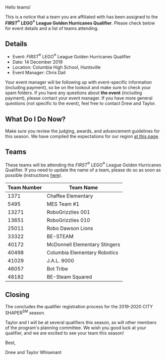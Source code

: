 Hello teams!

This is a notice that a team you are affiliated with has been assigned to the ***FIRST*<sup>&reg;</sup> LEGO<sup>&reg;</sup> League Golden Hurricanes Qualifier**. Please check below for event details and a list of teams attending.

## Details

- Event: *FIRST*<sup>&reg;</sup> LEGO<sup>&reg;</sup> League Golden Hurricanes Qualifier
- Date: 14 December 2019
- Location: Columbia High School, Huntsville
- Event Manager: Chris Dail

Your event manager will be following up with event-specific information (including payment), so be on the lookout and make sure to check your spam folders. If you have any questions about **the event** (including payment), please contact your event manager. If you have more general questions (not specific to the event), feel free to contact Drew and Taylor.


## What Do I Do Now?

Make sure you review the judging, awards, and advancement guidelines for this season. We have compiled the expectations for our region [at this page](https://github.com/drewwhis/alabama-first-lego-league/blob/master/2019-2020/fll/judging-and-advancement.md).


## Teams

These teams will be attending the *FIRST*<sup>&reg;</sup> LEGO<sup>&reg;</sup> League Golden Hurricanes Qualifier. If you need to update the name of a team, please do so as soon as possible (instructions [here](https://github.com/drewwhis/alabama-first-lego-league/wiki/Changing-a-Team-Name)).

| Team Number | Team Name |
| ----------- | --------- |
| 1371	      | Chaffee Elementary |
| 5495	      | MES Team #1 |
| 13271	      | RoboGrizzlies 001 |
| 13651	      | RoboGrizzlies 010 |
| 25011	      | Robo Dawson Lions |
| 33322	      | BE-STEAM |
| 40172	      | McDonnell Elementary Stingers |
| 40498	      | Columbia Elementary Robotics |
| 41029	      | J.A.L. 9000 |
| 46057	      | Bot Tribe |
| 48182	      | BE-Steam Squared |


## Closing

The concludes the qualifier registration process for the 2019-2020 CITY SHAPER<sup>SM</sup> season.

Taylor and I will be at several qualifiers this season, as will other members of the program's planning committee. We wish you good luck at your qualifier, and we are excited to see your team this season!

Best,

Drew and Taylor Whisenant
